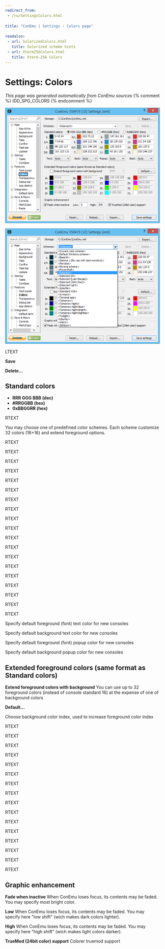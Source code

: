 ```yaml
---
redirect_from:
 - /ru/SettingsColors.html

title: "ConEmu | Settings › Colors page"

readalso:
 - url: SolarizedColors.html
   title: Solorized scheme hints
 - url: Xterm256Colors.html
   title: Xterm-256 Colors
---
```


# Settings: Colors

*This page was generated automatically from ConEmu sources*
{% comment %} IDD_SPG_COLORS {% endcomment %}

![ConEmu Settings: Colors](/img/Settings-Colors.png)

![ConEmu Settings: Colors](/img/Settings-Colors2.png)



LTEXT

**Save** 

**Delete...** 

## Standard colors




* **RRR GGG BBB (dec)**
* **#RRGGBB (hex)**
* **0xBBGGRR (hex)**




RTEXT



You may choose one of predefined color schemes. Each scheme customize 32 colors (16+16) and extend foreground options.

RTEXT



RTEXT



RTEXT



RTEXT



RTEXT



RTEXT



RTEXT



RTEXT



RTEXT



RTEXT



RTEXT



RTEXT



RTEXT



RTEXT



RTEXT



RTEXT



RTEXT



RTEXT



RTEXT



Specify default foreground (font) text color for new consoles

Specify default background text color for new consoles

Specify default foreground (font) popup color for new consoles

Specify default background popup color for new consoles

## Extended foreground colors (same format as Standard colors)

**Extend foreground colors with background** You can use up to 32 foreground colors (instead of console standard 16) at the expense of one of background colors

**Default...** 

Choose background color index, used to increase foreground color index









RTEXT



RTEXT



RTEXT



RTEXT



RTEXT



RTEXT



RTEXT



RTEXT



RTEXT



RTEXT



RTEXT



RTEXT



RTEXT



RTEXT



RTEXT



RTEXT





## Graphic enhancement

**Fade when inactive** When ConEmu loses focus, its contents may be faded. You may specify most bright color.

**Low** When ConEmu loses focus, its contents may be faded. You may specify here "low shift" (wich makes dark colors lighter).

**High** When ConEmu loses focus, its contents may be faded. You may specify here "high shift" (wich makes light colors darker).

**TrueMod (24bit color) support** Colorer truemod support



